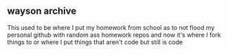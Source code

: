 ## wayson archive

This used to be where I put my homework from school as to not flood my personal github with random ass homework repos and now it's where I fork things to or where I put things that aren't code but still is code
